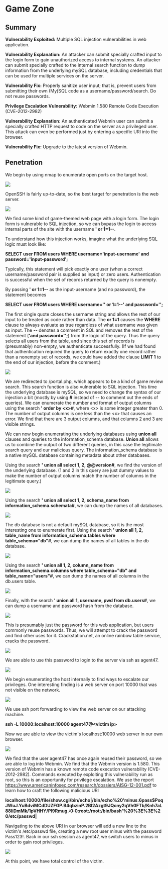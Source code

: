 # Game Zone

## Summary

**Vulnerability Exploited:** Multiple SQL injection vulnerabilities in web application.

**Vulnerability Explanation:** An attacker can submit specially crafted input to the login form to gain unauthorized access to internal systems. An attacker can submit specially crafted to the internal search function to dump information from the underlying mySQL database, including credentials that can be used for multiple services on the server.

**Vulnerability Fix:** Properly sanitize user input; that is, prevent users from submitting their own (My)SQL code as a username/password/search. Do not reuse passwords.

**Privilege Escalation Vulnerability:** Webmin 1.580 Remote Code Execution (CVE-2012-2982)

**Vulnerability Explanation:** An authenticated Webmin user can submit a specially crafted HTTP request to code on the server as a privileged user. This attack can even be performed just by entering a specific URI into the browser.

**Vulnerability Fix:** Upgrade to the latest version of Webmin.

## Penetration

We begin by using nmap to enumerate open ports on the target host.

![](screenshots/nmap.png)

OpenSSH is fairly up-to-date, so the best target for penetration is the web server.

![](screenshots/homepage.png)

We find some kind of game-themed web page with a login form. The login form is vulnerable to SQL injection, so we can bypass the login to access internal parts of the site with the username **' or 1=1--**.

To understand how this injection works, imagine what the underlying SQL logic must look like:

**SELECT user FROM users WHERE username='input-username' and password='input-password';**

Typically, this statement will pick exactly one user (when a correct username/password pair is supplied as input) or zero users. Authentication is successful when the set of records returned by the query is nonempty.

By passing **' or 1=1--** as the input-username (and no password), the statement becomes

**SELECT user FROM users WHERE username='' or 1=1--' and password='';**

The first single quote closes the username string and allows the rest of our input to be treated as code rather than data. The **or 1=1** causes the **WHERE** clause to always evaluate as true regardless of what username was given as input. The **--** denotes a comment in SQL and removes the rest of the statement (**'and password='';**) from the logic of the query. Thus the query selects all users from the table, and since this set of records is (presumably) non-empty, we authenticate successfully. (If we had found that authentication required the query to return exactly one record rather than a nonempty set of records, we could have added the clause **LIMIT 1** to the end of our injection, before the comment.)

![](screenshots/portal-php.png)

We are redirected to /portal.php, which appears to be a kind of game review search. This search function is also vulnerable to SQL injection. This time the underlying database is mySQL, so we need to change the syntax of our injection a bit (mostly by using **#** instead of **--** to comment out the ends of queries). We can enumerate the number and format of output columns using the search **' order by \<x\>#**, where \<x\> is some integer greater than 0. The number of output columns is one less than the \<x\> that causes an error. We find that there are 3 output columns, and that columns 2 and 3 are visible strings.

We can now begin enumerating the underlying databases using **union all** clauses and queries to the information\_schema database. **Union all** allows us to combine the output of two different queries, in this case the legitimate search query and our malicious query. The information_schema database is a native mySQL database containing metadata about other databases.

Using the search **' union all select 1, 2, @@version#**, we find the version of the underlying database. (1 and 2 in this query are just dummy values to make the number of output columns match the number of columns in the legitimate query.)

![](screenshots/mysql-version.png)

Using the search **' union all select 1, 2, schema_name from information\_schema.schemata#**, we can dump the names of all databases.

![](screenshots/show-databases.png)

The db database is not a default mySQL database, so it is the most interesting one to enumerate first. Using the search **' union all 1, 2, table\_name from information\_schema.tables where table\_schema="db"#**, we can dump the names of all tables in the db database.

![](screenshots/db-table-names.png)

Using the search **' union all 1, 2, column\_name from information\_schema.columns where table\_schema="db" and table\_name="users"#**, we can dump the names of all columns in the db.users table.

![](screenshots/db.users-column-names.png)

Finally, with the search **' union all 1, username, pwd from db.users#**, we can dump a username and password hash from the database.

![](screenshots/db.username-username-pwd.png)

This is presumably just the password for this web application, but users commonly reuse passwords. Thus, we will attempt to crack the password and find other uses for it. Crackstation.net, an online rainbow table service, cracks the password.

![](screenshots/crack-agent47-pwd.png)

We are able to use this password to login to the server via ssh as agent47.

![](screenshots/agent47-proof.png)

We begin enumerating the host internally to find ways to escalate our privileges. One interesting finding is a web server on port 10000 that was not visible on the network.

![](screenshots/ss-tulpn.png)

We use ssh port forwarding to view the web server on our attacking machine.

**ssh -L 10000:localhost:10000 agent47@\<victim ip\>**

Now we are able to view the victim's localhost:10000 web server in our own browser.

![](screenshots/webmin-login.png)

We find that the user agent47 has once again reused their password, so we are able to log into Webmin. We find that the Webmin version is 1.580. This version of Webmin has a known remote code execution vulnerability (CVE-2012-2982). Commands executed by exploiting this vulnerability run as root, so this is an opportunity for privilege escalation. We use the report https://www.americaninfosec.com/research/dossiers/AISG-12-001.pdf to learn how to craft the following malicious URI

**localhost:10000/file/show.cgi/bin/echo|/bin/echo%20'minus:$6$pass$PoqJWuJ.YuBdviMCdDUZFGP.B4qbzinP.2Bl2Azgt9JQcny2qVh0FTb/Knh7aL88IiDmMk/1pVHHY/Pl9Rmug.:0:0:root:/root:/bin/bash'%20%3E%3E%20/etc/passwd|**

Navigating to the above URI in our browser will add a new line to the victim's /etc/passwd file, creating a new root user minus with the password Pass123!. Back in our ssh session as agent47, we switch users to minus in order to gain root privileges.

![](screenshots/root-proof.png)

At this point, we have total control of the victim.